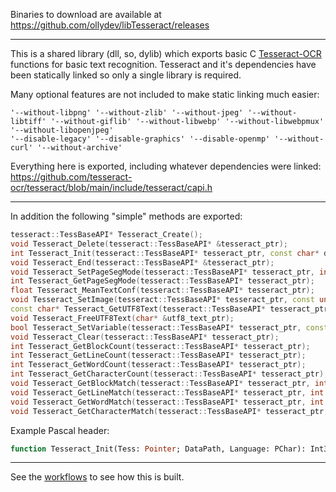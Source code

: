 Binaries to download are available at https://github.com/ollydev/libTesseract/releases

-----

This is a shared library (dll, so, dylib) which exports basic C [Tesseract-OCR](https://github.com/tesseract-ocr/tesseract) functions for basic text recognition. Tesseract and it's dependencies have been statically linked so only a single library is required.

Many optional features are not included to make static linking much easier:
```
'--without-libpng' '--without-zlib' '--without-jpeg' '--without-libtiff' '--without-giflib' '--without-libwebp' '--without-libwebpmux' '--without-libopenjpeg'
'--disable-legacy' '--disable-graphics' '--disable-openmp' '--without-curl' '--without-archive'
```

Everything here is exported, including whatever dependencies were linked:
https://github.com/tesseract-ocr/tesseract/blob/main/include/tesseract/capi.h

----

In addition the following "simple" methods are exported:
```c++
tesseract::TessBaseAPI* Tesseract_Create();
void Tesseract_Delete(tesseract::TessBaseAPI* &tesseract_ptr);
int Tesseract_Init(tesseract::TessBaseAPI* tesseract_ptr, const char* datapath, const char* language);
void Tesseract_End(tesseract::TessBaseAPI* &tesseract_ptr);
void Tesseract_SetPageSegMode(tesseract::TessBaseAPI* tesseract_ptr, int mode);
int Tesseract_GetPageSegMode(tesseract::TessBaseAPI* tesseract_ptr);
float Tesseract_MeanTextConf(tesseract::TessBaseAPI* tesseract_ptr);
void Tesseract_SetImage(tesseract::TessBaseAPI* tesseract_ptr, const unsigned char* imagedata, int width, int height, int bytes_per_pixel, int bytes_per_line);
const char* Tesseract_GetUTF8Text(tesseract::TessBaseAPI* tesseract_ptr, uint32_t* len);
void Tesseract_FreeUTF8Text(char* &utf8_text_ptr);
bool Tesseract_SetVariable(tesseract::TessBaseAPI* tesseract_ptr, const char* name, const char* value);
void Tesseract_Clear(tesseract::TessBaseAPI* tesseract_ptr);
int Tesseract_GetBlockCount(tesseract::TessBaseAPI* tesseract_ptr);
int Tesseract_GetLineCount(tesseract::TessBaseAPI* tesseract_ptr); 
int Tesseract_GetWordCount(tesseract::TessBaseAPI* tesseract_ptr); 
int Tesseract_GetCharacterCount(tesseract::TessBaseAPI* tesseract_ptr); 
void Tesseract_GetBlockMatch(tesseract::TessBaseAPI* tesseract_ptr, int index, char* &text, int* len, float* confidence, int* x1, int* y1, int* x2, int* y2);
void Tesseract_GetLineMatch(tesseract::TessBaseAPI* tesseract_ptr, int index, char* &text, int* len, float* confidence, int* x1, int* y1, int* x2, int* y2); 
void Tesseract_GetWordMatch(tesseract::TessBaseAPI* tesseract_ptr, int index, char* &text, int* len, float* confidence, int* x1, int* y1, int* x2, int* y2); 
void Tesseract_GetCharacterMatch(tesseract::TessBaseAPI* tesseract_ptr, int index, char* &text, int* len, float* confidence, int* x1, int* y1, int* x2, int* y2);
```
Example Pascal header:

```pascal
function Tesseract_Init(Tess: Pointer; DataPath, Language: PChar): Int32; external 'libtesseract32.dll'
```

----

See the [workflows](https://github.com/ollydev/libTesseract/tree/master/.github/workflows) to see how this is built.
